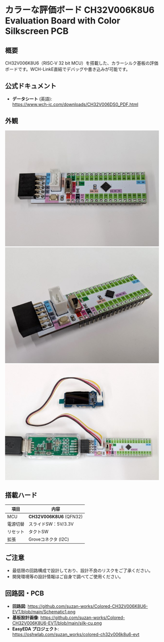# カラーな評価ボード CH32V006K8U6 Evaluation Board with Color Silkscreen PCB

## 概要
CH32V006K8U6（RISC‑V 32 bit MCU）を搭載した、カラーシルク基板の評価ボードです。WCH-LinkE直結でデバッグや書き込みが可能です。

## 公式ドキュメント
- **データシート** (英語):  
  <https://www.wch-ic.com/downloads/CH32V006DS0_PDF.html>

## 外観
![外観1](https://github.com/suzan-works/Colored-CH32V006K8U6-EVT/blob/main/image1.jpg)  
![外観2](https://github.com/suzan-works/Colored-CH32V006K8U6-EVT/blob/main/image2.jpg)
![使用例](https://github.com/suzan-works/Colored-CH32V006K8U6-EVT/blob/main/usage1.jpg)

## 搭載ハード
| 項目 | 内容 |
| --- | --- |
| MCU | **CH32V006K8U6** (QFN32) |
| 電源切替 | スライドSW：5V/3.3V |
| リセット | タクトSW |
| 拡張 | Groveコネクタ (I2C) |

## ご注意
- 最低限の回路構成で設計しており、設計不良のリスクをご了承ください。
- 開発環境等の設計情報はご自身で調べてご使用ください。

## 回路図・PCB
- **回路図**:
  <https://github.com/suzan-works/Colored-CH32V006K8U6-EVT/blob/main/Schematic1.png>  
- **基板設計画像**:
  <https://github.com/suzan-works/Colored-CH32V006K8U6-EVT/blob/main/silk-cu.png>  
- **EasyEDA プロジェクト**:  
  <https://oshwlab.com/suzan_works/colored-ch32v006k8u6-evt>
